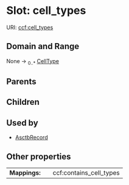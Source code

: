 
# Slot: cell_types




URI: [ccf:cell_types](http://purl.org/ccf/cell_types)


## Domain and Range

None &#8594;  <sub>0..\*</sub> [CellType](CellType.md)

## Parents


## Children


## Used by

 * [AsctbRecord](AsctbRecord.md)

## Other properties

|  |  |  |
| --- | --- | --- |
| **Mappings:** | | ccf:contains_cell_types |

